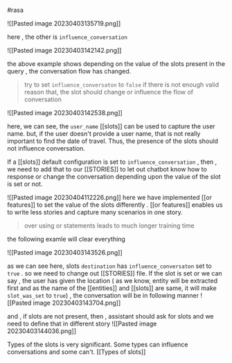 #rasa 

![[Pasted image 20230403135719.png]]

here , the other is `influence_conversation` 

![[Pasted image 20230403142142.png]]

the above example shows depending on the value of the slots present in the query , the conversation flow has changed.  

> try to set `influence_conversaton` to `false` if there is not enough valid reason that, the slot should change or influence the flow of conversation

![[Pasted image 20230403142538.png]]

here, we can see, the `user_name` [[slots]] can be used to capture the user name. but, if the user doesn't provide a user name, that is not really important to find the date of travel. Thus, the presence of the slots should not influence conversation.


If a [[slots]] default configuration is set to `influence_conversation` , then , we need to add that to our [[STORIES]]  to let out chatbot know how to response or change the conversation depending upon the value of the slot is set or not.


![[Pasted image 20230404112226.png]]
here we have implemented [[or features]] to set the value of the slots differently . [[or features]] enables us to write less stories and capture many scenarios in one story.

> over using or statements leads to much longer training time


the following examle will clear everything

![[Pasted image 20230403143526.png]]

as we can see here, slots `destination` has `influence_conversaton` set to `true` . so we need to change out [[STORIES]] file. If the slot is set or we can say , the user has given the location ( as we know, entity will be extracted first and as the name of the [[entities]] and [[slots]] are same, it will make `slot_was_set` to `true`)  , the conversation will be in following manner
![[Pasted image 20230403143704.png]]

and , if slots are not present, then , assistant should ask for slots and we need to define that in different story
![[Pasted image 20230403144036.png]]

Types of the slots is very significant. Some types can influence conversations and some can't. [[Types of slots]]

